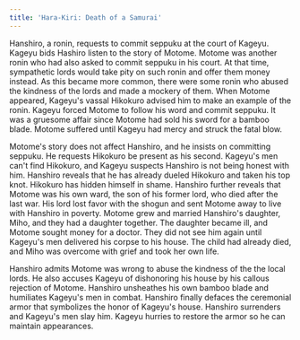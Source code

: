 ```yaml
---
title: 'Hara-Kiri: Death of a Samurai'
---
```


Hanshiro, a ronin, requests to commit seppuku at the court of Kageyu. Kageyu
bids Hashiro listen to the story of Motome. Motome was another ronin who had
also asked to commit seppuku in his court. At that time, sympathetic lords would
take pity on such ronin and offer them money instead. As this became more
common, there were some ronin who abused the kindness of the lords and made a
mockery of them. When Motome appeared, Kageyu's vassal Hikokuro advised him to
make an example of the ronin. Kageyu forced Motome to follow his word and commit
seppuku. It was a gruesome affair since Motome had sold his sword for a bamboo
blade. Motome suffered until Kageyu had mercy and struck the fatal blow.

Motome's story does not affect Hanshiro, and he insists on committing seppuku.
He requests Hikokuro be present as his second. Kageyu's men can't find Hikokuro,
and Kageyu suspects Hanshiro is not being honest with him. Hanshiro reveals that
he has already dueled Hikokuro and taken his top knot. Hikokuro has hidden
himself in shame. Hanshiro further reveals that Motome was his own ward, the son
of his former lord, who died after the last war. His lord lost favor with the
shogun and sent Motome away to live with Hanshiro in poverty. Motome grew and
married Hanshiro's daughter, Miho, and they had a daughter together. The
daughter became ill, and Motome sought money for a doctor. They did not see him
again until Kageyu's men delivered his corpse to his house. The child had
already died, and Miho was overcome with grief and took her own life.

Hanshiro admits Motome was wrong to abuse the kindness of the the local lords.
He also accuses Kageyu of dishonoring his house by his callous rejection of
Motome. Hanshiro unsheathes his own bamboo blade and humiliates Kageyu's men in
combat. Hanshiro finally defaces the ceremonial armor that symbolizes the honor
of Kageyu's house. Hanshiro surrenders and Kageyu's men slay him. Kageyu hurries
to restore the armor so he can maintain appearances.
